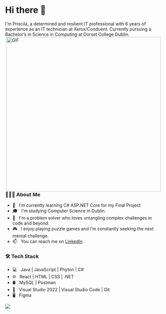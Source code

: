 <h1>Hi there 👋 </h1> 
I'm Priscila, a determined and resilient IT professional with 6 years of experience as an IT technician at Xerox/Conduent. Currently pursuing a Bachelor’s in Science in Computing at Dorset College Dublin.
<img align="right" alt="GIF" src="https://media4.giphy.com/media/1GEATImIxEXVR79Dhk/giphy.gif?cid=ecf05e4773n57ewtc39d0imljv36z7nkndwgbzct7zj7kxuj&ep=v1_gifs_search&rid=giphy.gif&ct=g" width="500"/> 
<h3> 👨🏻‍💻 About Me </h3>

- 🔭 &nbsp; I’m currently learning C# ASP.NET Core for my Final Project
- 🎓 &nbsp; I'm studying Computer Science in Dublin.
- 🧩 &nbsp; I'm a problem solver who loves untangling complex challenges in code and beyond.
- 🎮 &nbsp; I enjoy playing puzzle games and I'm constantly seeking the next mental challenge.
- 📫 &nbsp; You can reach me on [LinkedIn](https://www.linkedin.com/in/priscilarochadequeiroz/).

<h3>🛠 Tech Stack</h3>

- 💻 &nbsp; Java | JavaScript | Phyton | C#  
- 🌐 &nbsp; React | HTML | CSS | .NET
- 🛢 &nbsp; MySQL | Postman
- 🔧 &nbsp; Visual Studio 2022 | Visual Studio Code  | Git
- 🖥 &nbsp; Figma



<!--
**priilarocha/priilarocha** is a ✨ _special_ ✨ repository because its `README.md` (this file) appears on your GitHub profile.

Here are some ideas to get you started:

- 🔭 I’m currently working on ...
- 🌱 I’m currently learning ...
- 👯 I’m looking to collaborate on ...
- 🤔 I’m looking for help with ...
- 💬 Ask me about ...
- 📫 How to reach me: ...
- 😄 Pronouns: ...
- ⚡ Fun fact: ...
-->

![](https://github-readme-stats.vercel.app/api/top-langs/?username=priilarocha&theme=dark&hide_border=false&include_all_commits=false&count_private=true&layout=compact)
